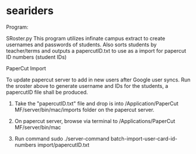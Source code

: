 # seariders

Program:

SRoster.py
This program utilizes infinate campus extract to create usernames and passwords of students. Also sorts students by teacher/terms and outputs a papercutID.txt to use as a import for papercut ID numbers (student IDs)


PaperCut Import

To update papercut server to add in new users after Google user syncs. Run the sroster above to generate username and IDs for the students, a papercutID file shall be produced.

1. Take the "papercutID.txt" file and drop is into /Application/PaperCut MF/server/bin/mac/imports folder on the papercut server.

2. On papercut server, browse via terminal to /Applications/PaperCut MF/server/bin/mac

3. Run command sudo ./server-command batch-import-user-card-id-numbers import/papercutID.txt


